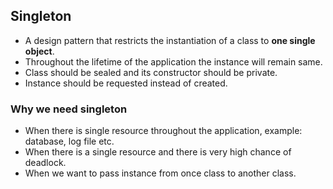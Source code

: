 ## Singleton
- A design pattern that restricts the instantiation of a class to <b>one single object</b>.
- Throughout the lifetime of the application the instance will remain same.
- Class should be sealed and its constructor should be private.
- Instance should be requested instead of created.

### Why we need singleton
- When there is single resource throughout the application, example: database, log file etc.
- When there is a single resource and there is very high chance of deadlock.
- When we want to pass instance from once class to another class.